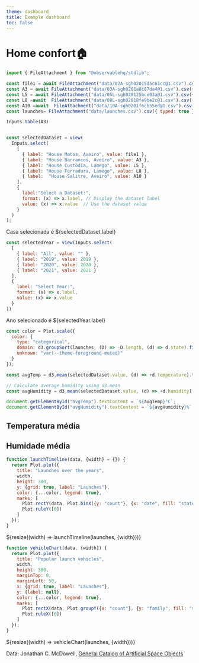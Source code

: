 ```yaml
---
theme: dashboard
title: Example dashboard
toc: false
---
```


# Home confort🏠

<!-- Load and transform the data -->




```js
import { FileAttachment } from "@observablehq/stdlib";

```

```js
const file1 = await FileAttachment("data/02A-sgh02015d5c61cc@1.csv").csv({ typed: true });
const A3 = await FileAttachment("data/03A-sgh0201a8c87da4@1.csv").csv({ typed: true });
const L5 = await FileAttachment("data/05L-sgh020125bce03a@1.csv").csv({ typed: true }); 
const L8 =await  FileAttachment("data/08L-sgh02018fe9be2c@1.csv").csv({ typed: true }); 
const A10 =await  FileAttachment("data/10A-sgh0201f6cb55ed@1.csv").csv({ typed: true }); 
const launches= FileAttachment("data/launches.csv").csv({ typed: true }); 
```

```js
Inputs.table(A3)

```

```js

const selectedDataset = view(
  Inputs.select(
    [
      { label: "House Matos, Aveiro", value: file1 },
      { label: "House Barrancos, Aveiro", value: A3 },
      { label: "House Custódia, Lamego", value: L5 },
      { label: "House Ferradura, Lamego", value: L8 },
      { label:  "House Salitre, Aveiro", value: A10 }
    ],
    {
      label:"Select a Dataset:",
      format: (x) => x.label, // Display the dataset label
      value: (x) => x.value  // Use the dataset value
    }
  )
);
```
Casa selecionada é ${selectedDataset.label} 
```js
const selectedYear = view(Inputs.select(
  [
    { label: "All", value: "" },
    { label: "2019", value: 2019 },
    { label: "2020", value: 2020 },
    { label: "2021", value: 2021 }
  ],
  {
    label: "Select Year:",
    format: (x) => x.label,
    value: (x) => x.value
  }
))
```
Ano selecionado é ${selectedYear.label} 
<!-- A shared color scale for consistency, sorted by the number of launches -->

```js
const color = Plot.scale({
  color: {
    type: "categorical",
    domain: d3.groupSort(launches, (D) => -D.length, (d) => d.state).filter((d) => d !== "Other"),
    unknown: "var(--theme-foreground-muted)"
  }
});
```
```js
const avgTemp = d3.mean(selectedDataset.value, (d) => +d.temperature).toFixed(1);

// Calculate average humidity using d3.mean
const avgHumidity = d3.mean(selectedDataset.value, (d) => +d.humidity).toFixed(1);

document.getElementById("avgTemp").textContent = `${avgTemp}°C`;
document.getElementById("avgHumidity").textContent = `${avgHumidity}%`;
```
<!-- Cards with big numbers -->

<div class="grid grid-cols-4">
  <div class="card">
    <h2>Temperatura média</h2>
   <span class="big" id="avgTemp"></span>
  </div>
  <div class="card">
    <h2>Humidade média</h2>
   <span class="big" id="avgHumidity"></span>
  </div>
</div>


<!-- Plot of launch history -->

```js
function launchTimeline(data, {width} = {}) {
  return Plot.plot({
    title: "Launches over the years",
    width,
    height: 300,
    y: {grid: true, label: "Launches"},
    color: {...color, legend: true},
    marks: [
      Plot.rectY(data, Plot.binX({y: "count"}, {x: "date", fill: "state", interval: "year", tip: true})),
      Plot.ruleY([0])
    ]
  });
}
```

<div class="grid grid-cols-1">
  <div class="card">
    ${resize((width) => launchTimeline(launches, {width}))}
  </div>
</div>

<!-- Plot of launch vehicles -->

```js
function vehicleChart(data, {width}) {
  return Plot.plot({
    title: "Popular launch vehicles",
    width,
    height: 300,
    marginTop: 0,
    marginLeft: 50,
    x: {grid: true, label: "Launches"},
    y: {label: null},
    color: {...color, legend: true},
    marks: [
      Plot.rectX(data, Plot.groupY({x: "count"}, {y: "family", fill: "state", tip: true, sort: {y: "-x"}})),
      Plot.ruleX([0])
    ]
  });
}
```

<div class="grid grid-cols-1">
  <div class="card">
    ${resize((width) => vehicleChart(launches, {width}))}
  </div>
</div>

Data: Jonathan C. McDowell, [General Catalog of Artificial Space Objects](https://planet4589.org/space/gcat)

